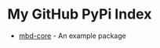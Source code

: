 # My GitHub PyPi Index

- [mbd-core](git+https://github.com/ZKAI-Network/mbd-core.git) - An example package
